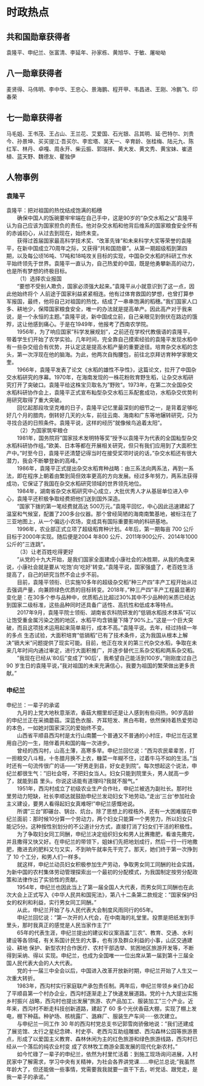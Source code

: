 # 时政热点

## 共和国勋章获得者
袁隆平、申纪兰、张富清、李延年、孙家栋、黄旭华、于敏、屠呦呦

## 八一勋章获得者
麦贤得、马伟明、李中华、王忠心、景海鹏、程开甲、韦昌进、王刚、冷鹏飞、印春荣

## 七一勋章获得者
马毛姐、王书茂、王占山、王兰花、艾爱国、石光银、吕其明、延·巴特尔、刘贵今、孙景坤、买买提江·吾买尔、李宏塔、吴天一、辛育龄、张桂梅、陆元九、陈红军、林丹、卓嘎、周永开、柴云振、郭瑞祥、黄大发、黄文秀、黄宝妹、崔道植、蓝天野、魏德友、瞿独伊

## 人物事例
### 袁隆平
袁隆平：把对祖国的热忱结成饱满的稻穗  
&emsp;&emsp;确保中国人的饭碗要牢牢端在自己手中，这是90岁的“杂交水稻之父”袁隆平认为自己应该为国家担负的责任。他对杂交水稻和他背后维系的国家粮食安全怀有的赤诚初心，从过去到现在，始终未变。  
&emsp;&emsp;获得过首届国家最高科学技术奖、“改革先锋”和未来科学大奖等荣誉的袁隆平，在新中国成立70周年之际，又获得“共和国勋章”。从第一期超级稻到第四期，以及每公顷16吨、17吨和18吨攻关目标的实现，中国杂交水稻的科研工作水平始终领先于世界。袁隆平一直认为，自己热爱的中国，既是他勇攀新高的动力，也是所有梦想的终极目标。  
&emsp;&emsp;（1）选择农业报国  
&emsp;&emsp;“要想不受别人欺负，国家必须强大起来。”袁隆平从小就意识到了这一点，因此他始终将个 人前途于国家利益紧紧相连。他有过体育救国的梦想，也曾打算参军报国，最终，他将自己对祖国的热忱，结成了一串串饱满的稻穗。”我们国家人口多、耕地少，保障国家粮食安全，唯一的办法就是提高单产。因此高产对于我来说，是一个永恒的主题。”袁隆平说，新中国成立前，自己亲眼见到倒伏在路边的饿殍，这让他感到痛心。于是在1949年，他报考了西南农学院。  
&emsp;&emsp;1956年，为了响应国家”科学发展规划”，之前还在学校代教俄语的袁隆平，带着学生们开始了农学实验。几年时间，完全靠自己摸索经验的袁隆平发现水稻中有一些杂交组合有优势，并认定这是提高水稻产量的重要途径。培育杂交水稻的念头，第一次浮现在他的脑海。为此，他两次自掏腰包，前往北京拜访育种学家鲍文奎。  
&emsp;&emsp;1966年，袁隆平发表了论文《水稻的雄性不孕性》，这篇论文，拉开了中国杂交水稻研究的序幕。1970年，在海南发现的一株花粉败育野生稻，让杂交水稻研究打开了突破口。袁隆平给这株宝贝取名为”野败”。1973年，在第二次全国杂交水稻科研协作会上，袁隆平正式宣布籼型杂交水稻三系配套成功，水稻杂交优势利用研究取得了重大突破。  
&emsp;&emsp;回忆起那段攻坚克难的日子，袁隆平记忆里最深刻的细节之一，是背着足够吃好几个月的腊肉，倒转好几天的火车，前往云南、海南和广东等地辗转研究，只为寻找合适的日照条件。袁隆平说，这样的经历”就像候鸟追着太阳”。  
&emsp;&emsp;（2）为国家筑牢粮仓  
&emsp;&emsp;1981年，国务院将”国家技术发明特等奖”授予以袁隆平为代表的全国籼型杂交水稻科研协作组。”欧美、日本等都在开展相关研究，但只有我们应用到了大面积生产中。”时至今日，袁隆平还清楚记得当时在接受奖项时说的话，”杂交水稻还有很大潜力，我会不断攀登新的高峰。”  
&emsp;&emsp;1986年，袁隆平正式提出杂交水稻育种战略：由三系法向两系法，再到一系法，即在程序上朝着由繁到简但效率更高的方向发展。经过多年努力，两系法获得成功，它保证了我国在杂交水稻研究领域的世界领先地位。  
&emsp;&emsp;1984年，湖南省杂交水稻研究中心成立，大批优秀人才从基层单位进入中心，袁隆平还积极争取经费把他们送到国外深造。  
&emsp;&emsp;”国家下拨的第一笔经费就高达 500万元。”袁隆平回忆，中心因此迅速建起了温室和气候室，配置了200多台仪器。那个曾经简陋的海南南繁基地，被标注在了三亚地图上，从一个偏远小农场，变成具有国际重要影响的科研基地。  
&emsp;&emsp;1996年，农业部正式立项了超级稻育种计划。4年后，第一期每亩 700 公斤目标于2000年实现。随后便是2004 年800 公斤、2011年900公斤、2014年1000公斤的”三连跳”。  
&emsp;&emsp;（3）让老百姓吃得更好  
&emsp;&emsp;”从党的十九大开始，是我们国家全面建成小康社会的决胜期，从我的角度来说，小康社会就是要从'吃饱'向'吃好'转变。”袁隆平说，国家强盛了，老百姓生活提高了，自己的研究当然不会止步不前。  
&emsp;&emsp;目前，袁隆平领衔、已实施10多年的超级杂交稻”种三产四”丰产工程开始从过去强调产量，向兼顾绿色优质的目标转变。2018年，”种三产四”丰产工程最显著的变化是：在30多个参与品种中，优质稻占比超过30%其中不少品种的米质已经达到国家二级标准，这些品种同时还具备广适性、高抗性和低成本等特点。  
&emsp;&emsp;2017年9月，袁隆平院士领衔、湖南省农科院研发的”低镉水稻技术体系”可以让饱受重金属污染之困的地区，水稻平均含镉量下降了90%上。”这是一个巨大突破，而且这项技术运用起来简单易行，成本不高。”袁隆平说。去年，经过持续一年的多点 生态试验，大面积培育”低镉稻”已有了技术条件，这为我国从根本上解决”镉大米”问题提供了现实可能。目前，他正在攻关的第三代杂交水稻，争取在未来几年时间内通过审定，进行大面积推广，并逐步替代三系杂交稻和两系杂交稻。  
&emsp;&emsp;”我现在已经从'80后”变成了'90后'，我希望自己能活到100岁。”刚刚度过自己 90 岁生日的袁隆平说，”我对祖国的未来充满信心，我要为祖国的繁荣做出更多贡献。”
### 申纪兰
申纪兰：一辈子的承诺  
&emsp;&emsp;九月的上党大地秋意渐浓，香菇大棚里却还是让人感到有些闷热，90岁高龄的申纪兰正在采摘蘑菇。深蓝色衣服、齐耳短发、黑白布鞋，依然保持着热爱劳动的本色，一如她对国家深沉的爱始终不变。  
&emsp;&emsp;山西省平顺县西沟村是太行山南麓一个普通又不普通的小村庄，申纪兰在这里用自己的一生，陪伴着共和国的每一次进步。  
&emsp;&emsp;曾经的西沟村，山高土薄，高寒多旱。申纪兰回忆说：”西沟农民辈辈苦，打一担粮交八斗租，十冬腊月换不上衣，糠菜一年糊不住，过着牛马不如的生活。”当时还有一句流传很广的话——”好男走到县，好女走到院”。每次想起这个说法，申纪兰都很生气：”旧社会呀，不把妇女当人。妇女只能到院里头，男人就高一步了，就能到县 里头。你说这话能有道理吗?我就不服气。”  
&emsp;&emsp;1951年，西沟村成立了初级农业生产合作社，申纪兰被选为副社长。那时社里劳动力短缺，社长李顺达就鼓励申纪兰发动妇女下地劳动。”走出'三台'参加社会主义建设，要男人看得起妇女真难呀!”申纪兰感慨地说。  
&emsp;&emsp;所谓”三台”即碾台、锅台、炕台。除了思想上的桎梏外，还有一大困难摆在申纪兰面前：那时候10分算一个劳动力，两个妇女只能算一个男劳力，所以妇女只能记5分。这种按性别划分的不公道计分方式，直接打消了妇女们干活的积极性。  
&emsp;&emsp;为了争取妇女同工同酬，申纪兰决定组织妇女和男人比赛撒肥，看谁先撒完，并且撒得又快又好。在申纪兰的带领下，姐妹们先把地划成行，然后一行一行地撒肥，撒进去的肥料又匀又实，不到晌午就率先干完了。那天，她们终于第一次挣到了 10 个工分，和男人们一样多。  
&emsp;&emsp;就这样，申纪兰动员妇女积极参加生产劳动，争取男女同工同酬的社会实践，为新中国的农村集体劳动管理探索出一个最初的分配模式，为我国制定按劳分配政策和法律作出了实验性的贡献。  
&emsp;&emsp;1954年，申纪兰也因此当上了第一届全国人大代表，而男女同工同酬也在此次大会上正式写入《中华人民共和国宪法》，第八十二条第二款规定：”国家保护妇女的权利和利益，实行男女同工同酬。”  
&emsp;&emsp;从此，申纪兰开始了与人民代表大会制度风雨同行的65年。  
&emsp;&emsp;申纪兰回忆说：”第一次开的人代会，在中南海的礼堂里。投票是把纸发到手里头，那时我真正的感觉是人民当家作主了!”  
&emsp;&emsp;65年的代表生涯，申纪兰提出的建议和议案涵盖”三农”、教育、交通、水利建设等各领域，有关系国计民生的大事，也有涉及群众利益的小事，山区交通建设、耕地 保护、新型农村合作医疗、农村干部选举、贫困地区旅游开发等，不断得到采纳、得以 实现。申纪兰，也成为全国唯一一位出席从第一届到第十三届全国人民代表大会的人大代表。  
&emsp;&emsp;党的十一届三中全会以后，中国进入改革开放新时期，申纪兰开始了人生又一次重大转折。  
&emsp;&emsp;1983年，西沟村实行家庭联产承包责任制。两年后，申纪兰带领乡亲们办起了平顺县第一个村办企业，西沟村逐渐走上了快速发展道路。党的十九大提出实施乡村振兴 战略，西沟村也提出发展”旅游、农产品加工、服装加工”三个产业。近年来，西沟村不断走科技创新道路，建起了 60 多个光伏香菇大棚，实现了棚上发电，棚下种菇。种驴场、核桃露厂、潞麻厂、服装生产车间······依次建立。  
&emsp;&emsp;与申纪兰一同工作 30 年的西沟村党总支书记郭雪岗骄傲地说：”我们还建成了展览馆、太行之星纪念碑、村史亭、老西沟互助组雕塑、西沟森林公园等旅游景点，形成了以爱国主义教育、森林休闲为主的红色旅游和绿色旅游线路，西沟村已经从一个落后的纯农业村变 成了农林牧工商游全面发展的现代化新农村。”  
&emsp;&emsp;如今忙碌了一辈子的申纪兰，依然为村里忙活着：到施工现场询问进展，入村民家中了解需求，学习中央有关精神，为社会各界讲党课……申纪兰总说;”我虽然年龄大了，但还能做一些事情，党需要我我就要一直干下去，听党话、跟党走，是我一辈子的承诺。”
